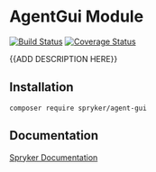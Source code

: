 # AgentGui Module
[![Build Status](https://travis-ci.org/spryker/agent-gui.svg)](https://travis-ci.org/spryker/agent-gui)
[![Coverage Status](https://coveralls.io/repos/github/spryker/agent-gui/badge.svg)](https://coveralls.io/github/spryker/agent-gui)

{{ADD DESCRIPTION HERE}}

## Installation

```
composer require spryker/agent-gui
```

## Documentation

[Spryker Documentation](https://academy.spryker.com/developing_with_spryker/module_guide/modules.html)
